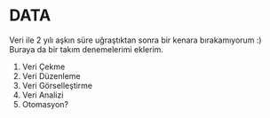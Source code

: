 # DATA
Veri ile 2 yılı aşkın süre uğraştıktan sonra bir kenara bırakamıyorum :) Buraya da bir takım denemelerimi eklerim.


1. Veri Çekme
2. Veri Düzenleme
3. Veri Görselleştirme
4. Veri Analizi
5. Otomasyon?
